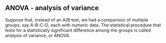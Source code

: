 ## ANOVA - analysis of variance

Suppose that, instead of an A/B test, we had a comparison of multiple groups, say A-B-C-D, each with numeric data. The 
statistical procedure that tests for a statistically significant difference among the groups is called analysis of variance, or ANOVA.
